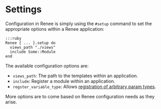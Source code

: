# Settings

Configuration in Renee is simply using the `#setup` command to set
the appropriate options within a Renee application:

    :::ruby
    Renee { ... }.setup do
      views_path "./views"
      include Some::Module
    end

The available configuration options are:

 * `views_path`: The path to the templates within an application.
 * `include`: Register a module within an application.
 * `regster_variable_type`: Allows [registration of arbitrary param types](/variable-types).

More options are to come based on Renee configuration needs as they arise.

